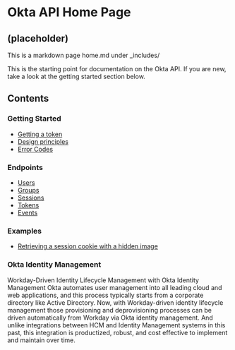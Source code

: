 Okta API Home Page
======================

## (placeholder)
This is a markdown page home.md under _includes/

This is the starting point for documentation on the Okta API. If you are new, take a look at the getting started section below.

Contents
--------

### Getting Started
* [Getting a token](getting_started/getting_a_token.md)
* [Design principles](getting_started/design_principles.md)
* [Error Codes](getting_started/error_codes.md)

### Endpoints
* [Users](endpoints/users.md)
* [Groups](endpoints/groups.md)
* [Sessions](endpoints/sessions.md)
* [Tokens](endpoints/tokens.md)
* [Events](endpoints/events.md)

### Examples
* [Retrieving a session cookie with a hidden image](examples/session_cookie.md)

### Okta Identity Management
Workday-Driven Identity Lifecycle Management with Okta Identity Management
Okta automates user management into all leading cloud and web applications, and this process typically starts from a corporate directory like Active Directory. Now, with Workday-driven identity lifecycle management those provisioning and deprovisioning processes can be driven automatically from Workday via Okta identity management. And unlike integrations between HCM and Identity Management systems in this past, this integration is productized, robust, and cost effective to implement and maintain over time.